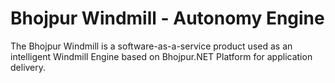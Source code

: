 # Bhojpur Windmill - Autonomy Engine
The Bhojpur Windmill is a software-as-a-service product used as an intelligent Windmill Engine based on Bhojpur.NET Platform for application delivery.
